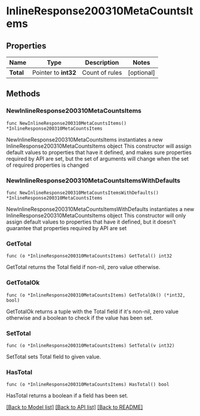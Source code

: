 # InlineResponse200310MetaCountsItems

## Properties

Name | Type | Description | Notes
------------ | ------------- | ------------- | -------------
**Total** | Pointer to **int32** | Count of rules | [optional] 

## Methods

### NewInlineResponse200310MetaCountsItems

`func NewInlineResponse200310MetaCountsItems() *InlineResponse200310MetaCountsItems`

NewInlineResponse200310MetaCountsItems instantiates a new InlineResponse200310MetaCountsItems object
This constructor will assign default values to properties that have it defined,
and makes sure properties required by API are set, but the set of arguments
will change when the set of required properties is changed

### NewInlineResponse200310MetaCountsItemsWithDefaults

`func NewInlineResponse200310MetaCountsItemsWithDefaults() *InlineResponse200310MetaCountsItems`

NewInlineResponse200310MetaCountsItemsWithDefaults instantiates a new InlineResponse200310MetaCountsItems object
This constructor will only assign default values to properties that have it defined,
but it doesn't guarantee that properties required by API are set

### GetTotal

`func (o *InlineResponse200310MetaCountsItems) GetTotal() int32`

GetTotal returns the Total field if non-nil, zero value otherwise.

### GetTotalOk

`func (o *InlineResponse200310MetaCountsItems) GetTotalOk() (*int32, bool)`

GetTotalOk returns a tuple with the Total field if it's non-nil, zero value otherwise
and a boolean to check if the value has been set.

### SetTotal

`func (o *InlineResponse200310MetaCountsItems) SetTotal(v int32)`

SetTotal sets Total field to given value.

### HasTotal

`func (o *InlineResponse200310MetaCountsItems) HasTotal() bool`

HasTotal returns a boolean if a field has been set.


[[Back to Model list]](../README.md#documentation-for-models) [[Back to API list]](../README.md#documentation-for-api-endpoints) [[Back to README]](../README.md)


